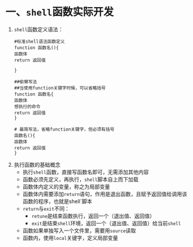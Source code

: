 # 一、`shell`函数实际开发
1. `shell`函数定义语法：
	```
	#标准shell语法函数定义
	function 函数名(){
	函数体
	return 返回值

	}

	##偷懒写法
	##当使用function关键字时候，可以省略括号
	function 函数名{
	函数体
	想执行的命令
	return 返回值
	}

	# 最简写法，省略function关键字，但必须有括号
	函数名(){
	函数体
	return 返回值
	}

	```
2. 执行函数的基础概念
	- 执行`shell`函数，直接写函数名即可，无需添加其他内容
	- 函数必须先定义，再执行，`shell`脚本自上而下加载
	- 函数体内定义的变量，称之为局部变量
	- 函数体内需要添加`return`语句，作用是退出函数，且赋予返回值给调用该函数的程序，也就是shell`脚本
	- `return`与`exit`不同：
		- `retune`是结束函数执行，返回一个（退出值、返回值）
		- `exit`是结束`shell`环境，返回一个（退出值、返回值）给当前`shell`
	- 函数如果单独写入一个文件里，需要用`source`读取
	- 函数内，使用`local`关键字，定义局部变量
